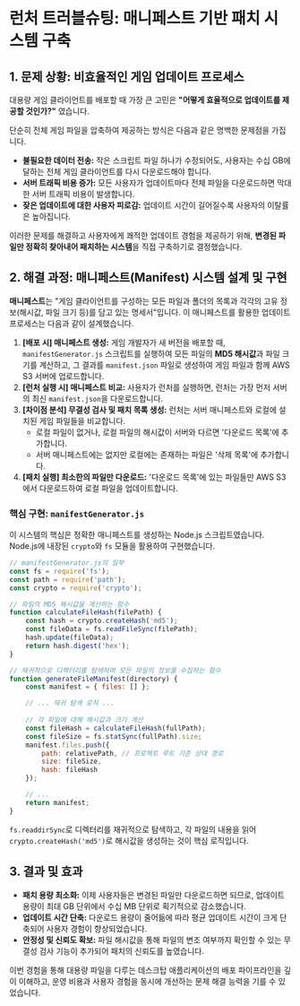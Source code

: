 # 런처 트러블슈팅: 매니페스트 기반 패치 시스템 구축

## 1. 문제 상황: 비효율적인 게임 업데이트 프로세스

대용량 게임 클라이언트를 배포할 때 가장 큰 고민은 **"어떻게 효율적으로 업데이트를 제공할 것인가?"** 였습니다.

단순히 전체 게임 파일을 압축하여 제공하는 방식은 다음과 같은 명백한 문제점을 가집니다.

-   **불필요한 데이터 전송:** 작은 스크립트 파일 하나가 수정되어도, 사용자는 수십 GB에 달하는 전체 게임 클라이언트를 다시 다운로드해야 합니다.
-   **서버 트래픽 비용 증가:** 모든 사용자가 업데이트마다 전체 파일을 다운로드하면 막대한 서버 트래픽 비용이 발생합니다.
-   **잦은 업데이트에 대한 사용자 피로감:** 업데이트 시간이 길어질수록 사용자의 이탈률은 높아집니다.

이러한 문제를 해결하고 사용자에게 쾌적한 업데이트 경험을 제공하기 위해, **변경된 파일만 정확히 찾아내어 패치하는 시스템**을 직접 구축하기로 결정했습니다.

## 2. 해결 과정: 매니페스트(Manifest) 시스템 설계 및 구현

**매니페스트**는 "게임 클라이언트를 구성하는 모든 파일과 폴더의 목록과 각각의 고유 정보(해시값, 파일 크기 등)를 담고 있는 명세서"입니다. 이 매니페스트를 활용한 업데이트 프로세스는 다음과 같이 설계했습니다.

1.  **[배포 시] 매니페스트 생성:** 게임 개발자가 새 버전을 배포할 때, `manifestGenerator.js` 스크립트를 실행하여 모든 파일의 **MD5 해시값**과 파일 크기를 계산하고, 그 결과를 `manifest.json` 파일로 생성하여 게임 파일과 함께 AWS S3 서버에 업로드합니다.
2.  **[런처 실행 시] 매니페스트 비교:** 사용자가 런처를 실행하면, 런처는 가장 먼저 서버의 최신 `manifest.json`을 다운로드합니다.
3.  **[차이점 분석] 무결성 검사 및 패치 목록 생성:** 런처는 서버 매니페스트와 로컬에 설치된 게임 파일들을 비교합니다.
    -   로컬 파일이 없거나, 로컬 파일의 해시값이 서버와 다르면 '다운로드 목록'에 추가합니다.
    -   서버 매니페스트에는 없지만 로컬에는 존재하는 파일은 '삭제 목록'에 추가합니다.
4.  **[패치 실행] 최소한의 파일만 다운로드:** '다운로드 목록'에 있는 파일들만 AWS S3에서 다운로드하여 로컬 파일을 업데이트합니다.

### 핵심 구현: `manifestGenerator.js`

이 시스템의 핵심은 정확한 매니페스트를 생성하는 Node.js 스크립트였습니다. Node.js에 내장된 `crypto`와 `fs` 모듈을 활용하여 구현했습니다.

```javascript
// manifestGenerator.js의 일부
const fs = require('fs');
const path = require('path');
const crypto = require('crypto');

// 파일의 MD5 해시값을 계산하는 함수
function calculateFileHash(filePath) {
    const hash = crypto.createHash('md5');
    const fileData = fs.readFileSync(filePath);
    hash.update(fileData);
    return hash.digest('hex');
}

// 재귀적으로 디렉터리를 탐색하며 모든 파일의 정보를 수집하는 함수
function generateFileManifest(directory) {
    const manifest = { files: [] };

    // ... 재귀 탐색 로직 ...
    
    // 각 파일에 대해 해시값과 크기 계산
    const fileHash = calculateFileHash(fullPath);
    const fileSize = fs.statSync(fullPath).size;
    manifest.files.push({
        path: relativePath, // 프로젝트 루트 기준 상대 경로
        size: fileSize,
        hash: fileHash
    });

    // ...
    return manifest;
}
```
`fs.readdirSync`로 디렉터리를 재귀적으로 탐색하고, 각 파일의 내용을 읽어 `crypto.createHash('md5')`로 해시값을 생성하는 것이 핵심 로직입니다.

## 3. 결과 및 효과

-   **패치 용량 최소화:** 이제 사용자들은 변경된 파일만 다운로드하면 되므로, 업데이트 용량이 최대 GB 단위에서 수십 MB 단위로 획기적으로 감소했습니다.
-   **업데이트 시간 단축:** 다운로드 용량이 줄어듦에 따라 평균 업데이트 시간이 크게 단축되어 사용자 경험이 향상되었습니다.
-   **안정성 및 신뢰도 확보:** 파일 해시값을 통해 파일의 변조 여부까지 확인할 수 있는 무결성 검사 기능이 추가되어 패치의 신뢰도를 높였습니다.

이번 경험을 통해 대용량 파일을 다루는 데스크탑 애플리케이션의 배포 파이프라인을 깊이 이해하고, 운영 비용과 사용자 경험을 동시에 개선하는 문제 해결 능력을 기를 수 있었습니다.
